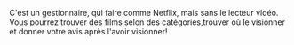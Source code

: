 C'est un gestionnaire, qui faire comme Netflix, mais sans le lecteur vidéo.
Vous pourrez trouver des films selon des catégories,trouver où le visionner et donner votre avis après l'avoir visionner!
